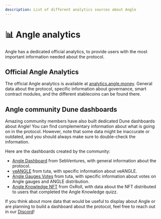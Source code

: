 ```yaml
---
description: List of different analytics sources about Angle
---
```


# 📊 Angle analytics 

Angle has a dedicated official analytics, to provide users with the most important information needed about the protocol. 

## Official Angle Analytics

The official Angle analytics is available at [analytics.angle.money](https://analytics.angle.money/). General data about the protocol, specific information about governance, smart contract modules, and the different stablecoins can be found there. 

## Angle community Dune dashboards

Amazing community members have also built dedicated Dune dashboards about Angle! You can find complementary information about what is going on in the protocol. However, note that some data might be inaccurate or outdated, and you should always make sure to double-check the information. 

Here are the dashboards created by the community: 
- [Angle Dashboard](https://dune.com/SebVentures/Angle-Dashboard) from SebVentures, with general information about the protocol. 
- [veANGLE](https://dune.com/tuta/veANGLE-data) from tuta, with specific information about veANGLE. 
- [Angle Gauges Votes](https://dune.com/tuta/Angle-Gauges-Votes) from tuta, with specific information about votes on Angle gauges and ANGLE distribution. 
- [Angle Knowledge NFT](https://dune.com/0xroll/Angle-Protocol-Knowledge-NFT) from OxRoll, with data about the NFT distributed to users that completed the Angle Knowledge quizz. 


If you think about more data that would be useful to display about Angle or are planning to build a dashboard about the protocol, feel free to reach out in our [Discord](https://discord.gg/bwHQTMsf)! 